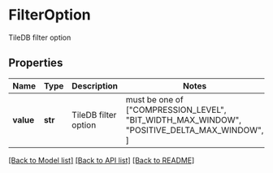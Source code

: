 # FilterOption

TileDB filter option

## Properties
Name | Type | Description | Notes
------------ | ------------- | ------------- | -------------
**value** | **str** | TileDB filter option |  must be one of ["COMPRESSION_LEVEL", "BIT_WIDTH_MAX_WINDOW", "POSITIVE_DELTA_MAX_WINDOW", ]

[[Back to Model list]](../README.md#documentation-for-models) [[Back to API list]](../README.md#documentation-for-api-endpoints) [[Back to README]](../README.md)


